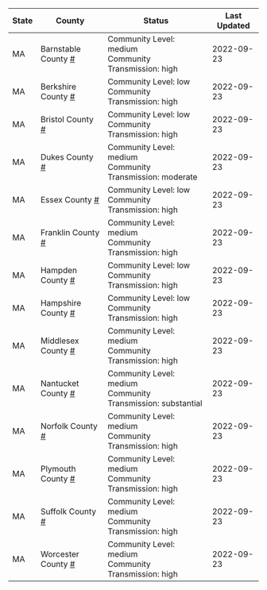 State | County | Status | Last Updated
--- | --- | --- | --- 
MA | Barnstable County <a href="#barnstable_county">#</a> | <a name="barnstable_county"></a>Community Level: medium<br/>Community Transmission: high | 2022-09-23
MA | Berkshire County <a href="#berkshire_county">#</a> | <a name="berkshire_county"></a>Community Level: low<br/>Community Transmission: high | 2022-09-23
MA | Bristol County <a href="#bristol_county">#</a> | <a name="bristol_county"></a>Community Level: low<br/>Community Transmission: high | 2022-09-23
MA | Dukes County <a href="#dukes_county">#</a> | <a name="dukes_county"></a>Community Level: medium<br/>Community Transmission: moderate | 2022-09-23
MA | Essex County <a href="#essex_county">#</a> | <a name="essex_county"></a>Community Level: low<br/>Community Transmission: high | 2022-09-23
MA | Franklin County <a href="#franklin_county">#</a> | <a name="franklin_county"></a>Community Level: medium<br/>Community Transmission: high | 2022-09-23
MA | Hampden County <a href="#hampden_county">#</a> | <a name="hampden_county"></a>Community Level: low<br/>Community Transmission: high | 2022-09-23
MA | Hampshire County <a href="#hampshire_county">#</a> | <a name="hampshire_county"></a>Community Level: low<br/>Community Transmission: high | 2022-09-23
MA | Middlesex County <a href="#middlesex_county">#</a> | <a name="middlesex_county"></a>Community Level: medium<br/>Community Transmission: high | 2022-09-23
MA | Nantucket County <a href="#nantucket_county">#</a> | <a name="nantucket_county"></a>Community Level: medium<br/>Community Transmission: substantial | 2022-09-23
MA | Norfolk County <a href="#norfolk_county">#</a> | <a name="norfolk_county"></a>Community Level: medium<br/>Community Transmission: high | 2022-09-23
MA | Plymouth County <a href="#plymouth_county">#</a> | <a name="plymouth_county"></a>Community Level: medium<br/>Community Transmission: high | 2022-09-23
MA | Suffolk County <a href="#suffolk_county">#</a> | <a name="suffolk_county"></a>Community Level: medium<br/>Community Transmission: high | 2022-09-23
MA | Worcester County <a href="#worcester_county">#</a> | <a name="worcester_county"></a>Community Level: medium<br/>Community Transmission: high | 2022-09-23
